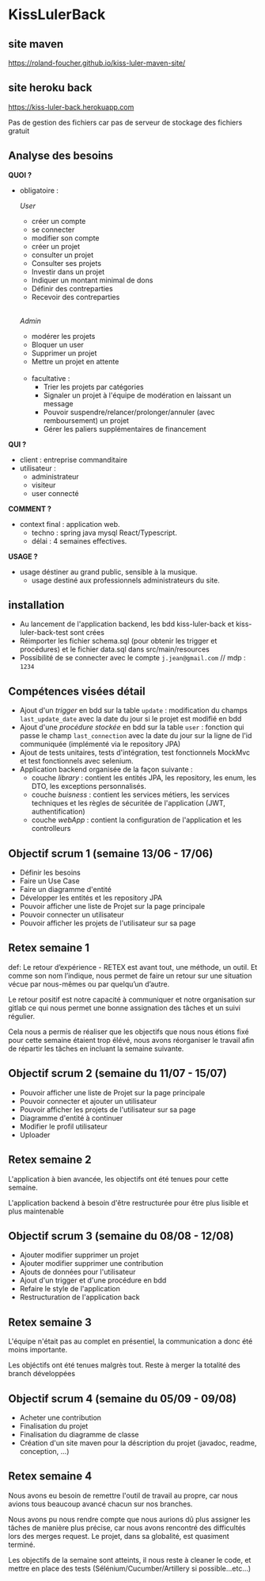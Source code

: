 # KissLulerBack

## site maven

https://roland-foucher.github.io/kiss-luler-maven-site/

## site heroku back

https://kiss-luler-back.herokuapp.com

Pas de gestion des fichiers car pas de serveur de stockage des fichiers gratuit

## Analyse des besoins

**QUOI ?**

* obligatoire :
  
    *User* 
    * créer un compte
    * se connecter
    * modifier son compte
    * créer un projet
    * consulter un projet
    * Consulter ses projets
    * Investir dans un projet
    * Indiquer un montant minimal de dons
    * Définir des contreparties
    * Recevoir des contreparties <br/><br/>

    *Admin*
    * modérer les projets
    * Bloquer un user
    * Supprimer un projet
    * Mettre un projet en attente

    <br/>

  * facultative :
    * Trier les projets par catégories
    * Signaler un projet à l'équipe de modération en laissant un message
    * Pouvoir suspendre/relancer/prolonger/annuler (avec remboursement) un projet
    * Gérer les paliers supplémentaires de financement

**QUI ?**
  * client : entreprise commanditaire
  * utilisateur : 
    * administrateur
    * visiteur 
    * user connecté

**COMMENT ?**

* context final : application web.
  * techno : spring java mysql React/Typescript.
  * délai : 4 semaines effectives.

**USAGE ?**

* usage déstiner au grand public, sensible à la musique.
  * usage destiné aux professionnels administrateurs du site.


## installation 

* Au lancement de l'application backend, les bdd kiss-luler-back et kiss-luler-back-test sont crées
* Réimporter les fichier schema.sql (pour obtenir les trigger et procédures) et le fichier data.sql dans src/main/resources
* Possibilité de se connecter avec le compte `j.jean@gmail.com`  // mdp : `1234`


## Compétences visées détail

* Ajout d'un *trigger* en bdd sur la table `update` : modification du champs `last_update_date` avec la date du jour si le projet est modifié en bdd
* Ajout d'une *procédure stockée* en bdd sur la table `user` : fonction qui passe le champ `last_connection` avec la date du jour sur la ligne de l'id communiquée (implémenté via le repository JPA)
* Ajout de tests unitaires, tests d'intégration, test fonctionnels MockMvc et test fonctionnels avec selenium.
* Application backend organisée de la façon suivante :
  * couche *library* : contient les entités JPA, les repository, les enum, les DTO, les exceptions personnalisés.
  * couche *buisness* : contient les services métiers, les services techniques et les règles de sécuritée de l'application (JWT, authentification)
  * couche *webApp* : contient la configuration de l'application et les controlleurs


## Objectif scrum 1 (semaine 13/06 - 17/06)

* Définir les besoins
* Faire un Use Case
* Faire un diagramme d'entité
* Développer les entités et les repository JPA
* Pouvoir afficher une liste de Projet sur la page principale
* Pouvoir connecter un utilisateur
* Pouvoir afficher les projets de l'utilisateur sur sa page

## Retex semaine 1

def: Le retour d’expérience - RETEX est avant tout, une méthode, un outil. Et comme son nom l’indique, nous permet de faire un retour sur une situation vécue par nous-mêmes ou par quelqu’un d’autre.

Le retour positif est notre capacité à communiquer et notre organisation sur gitlab ce qui nous permet une bonne assignation des tâches et un suivi régulier. 

Cela nous a permis de réaliser que les objectifs que nous nous étions fixé pour cette semaine étaient trop élévé, nous avons réorganiser le travail afin de répartir les tâches en incluant la semaine suivante.

## Objectif scrum 2 (semaine du 11/07 - 15/07)

* Pouvoir afficher une liste de Projet sur la page principale
* Pouvoir connecter et ajouter un utilisateur
* Pouvoir afficher les projets de l'utilisateur sur sa page
* Diagramme d'entité à continuer
* Modifier le profil utilisateur
* Uploader

## Retex semaine 2
L'application à bien avancée, les objectifs ont été tenues pour cette semaine.

L'application backend à besoin d'être restructurée pour être plus lisible et plus maintenable

## Objectif scrum 3 (semaine du 08/08 - 12/08)

* Ajouter modifier supprimer un projet
* Ajouter modifier supprimer une contribution
* Ajouts de données pour l'utilisateur
* Ajout d'un trigger et d'une procédure en bdd
* Refaire le style de l'application
* Restructuration de l'application back

## Retex semaine 3

L'équipe n'était pas au complet en présentiel, la communication a donc été moins importante.

Les objéctifs ont été tenues malgrès tout. Reste à merger la totalité des branch développées


## Objectif scrum 4 (semaine du 05/09 - 09/08)

* Acheter une contribution
* Finalisation du projet
* Finalisation du diagramme de classe
* Création d'un site maven pour la déscription du projet (javadoc, readme, conception, ...)

## Retex semaine 4

Nous avons eu besoin de remettre l'outil de travail au propre, car nous avions tous beaucoup avancé chacun sur nos branches.

Nous avons pu nous rendre compte que nous aurions dû plus assigner les tâches de manière plus précise, car nous avons rencontré des difficultés lors des merges request.
Le projet, dans sa globalité, est quasiment terminé.

Les objectifs de la semaine sont atteints, il nous reste à cleaner le code, et mettre en place des tests (Sélénium/Cucumber/Artillery si possible...etc...)

